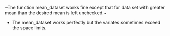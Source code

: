 ~The function mean_dataset works fine except that for data set with greater mean than the desired mean is left unchecked.~
- The mean_dataset works perfectly but the variates sometimes exceed the space limits.
